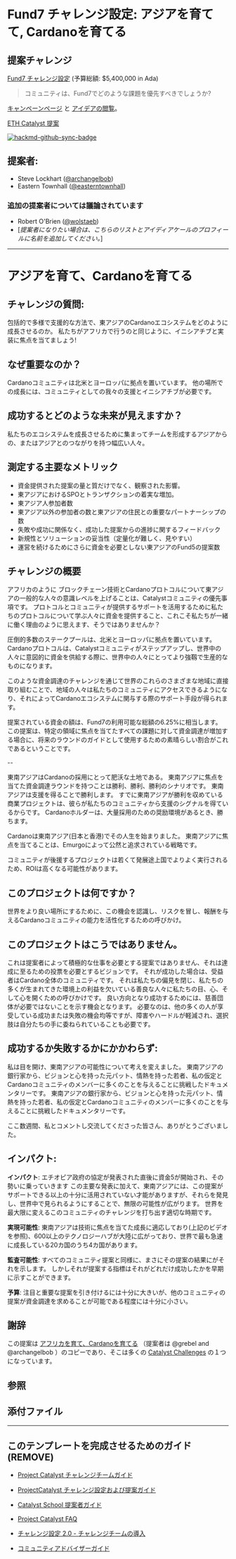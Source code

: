 # Fund7 チャレンジ設定: アジアを育てて, Cardanoを育てる

## 提案チャレンジ

[Fund7 チャレンジ設定](https://github.com/C3ETH/c3eth-fund6/blob/main/fund7-challenge-setting/campaign-brief.md) (予算総額: $5,400,000 in Ada)

> コミュニティは、Fund7でどのような課題を優先すべきでしょうか?

[キャンペーンページ](https://cardano.ideascale.com/a/campaign-home/26120) と [アイデアの閲覧](https://cardano.ideascale.com/a/ideas/top/campaign-filter/byids/campaigns/26120/stage/unspecified)。

[ETH Catalyst 提案](https://cardano.ideascale.com/a/dtd/Grow-Southeast-Asia-Grow-Cardano/367250-48088)

[![hackmd-github-sync-badge](https://hackmd.io/t3Fzp0X1RX6NxtuMITAP1g/badge)](https://hackmd.io/t3Fzp0X1RX6NxtuMITAP1g)

## 提案者:

- Steve Lockhart ([@archangelbob](https://cardano.ideascale.com/a/pmd/3058271-48088?))
- Eastern Townhall ([@easterntownhall](https://cardano.ideascale.com/a/pmd/3100214-48088?))

### 追加の提案者については議論されています

- Robert O'Brien ([@wolstaeb](https://cardano.ideascale.com/a/pmd/3056857-48088?))
- [*提案者になりたい場合は、こちらのリストとアイディアケールのプロフィールに名前を追加してください。*]

---

# アジアを育て、Cardanoを育てる

## チャレンジの質問:
包括的で多様で支援的な方法で、東アジアのCardanoエコシステムをどのように成長させるのか。 私たちがアフリカで行うのと同じように、イニシアチブと実装に焦点を当てましょう!

## なぜ重要なのか？
Cardanoコミュニティは北米とヨーロッパに拠点を置いています。 他の場所での成長には、コミュニティとしての我々の支援とイニシアチブが必要です。

## 成功するとどのような未来が見えますか？
私たちのエコシステムを成長させるために集まってチームを形成するアジアからの、またはアジアとのつながりを持つ幅広い人々。

## 測定する主要なメトリック

- 資金提供された提案の量と質だけでなく、観察された影響。
- 東アジアにおけるSPOとトランザクションの着実な増加。
- 東アジア人参加者数
- 東アジア以外の参加者の数と東アジアの住民との重要なパートナーシップの数
- 失敗や成功に関係なく、成功した提案からの進捗に関するフィードバック
- 新規性とソリューションの妥当性（定量化が難しく、見やすい）
- 運営を続けるためにさらに資金を必要としない東アジアのFund5の提案数

## チャレンジの概要

アフリカのように ブロックチェーン技術とCardanoプロトコルについて東アジアの一般的な人々の意識レベルを上げることは、Catalystコミュニティの優先事項です。 プロトコルとコミュニティが提供するサポートを活用するために私たちのプロトコルについて学ぶ人々に資金を提供すること、これこそ私たちが一緒に働く理由のように思えます、そうではありませんか？

圧倒的多数のステークプールは、北米とヨーロッパに拠点を置いています。 Cardanoプロトコルは、Catalystコミュニティがステップアップし、世界中の人々に意図的に資金を供給する際に、世界中の人々にとってより強靱で生産的なものになります。

このような資金調達のチャレンジを通じて世界のこれらのさまざまな地域に直接取り組むことで、地域の人々は私たちのコミュニティにアクセスできるようになり、それによってCardanoエコシステムに関与する際のサポート手段が得られます。

提案されている資金の額は、Fund7の利用可能な総額の6.25%に相当します。 この提案は、特定の領域に焦点を当てたすべての課題に対して資金調達が増加する場合に、将来のラウンドのガイドとして使用するための素晴らしい割合がこれであるということです。

--

東南アジアはCardanoの採用にとって肥沃な土地である。 東南アジアに焦点を当てた資金調達ラウンドを持つことは勝利、勝利、勝利のシナリオです。 東南アジアは支援を得ることで勝利します。 すでに東南アジアが勝利を収めている商業プロジェクトは、彼らが私たちのコミュニティから支援のシグナルを得ているからです。 Cardanoホルダーは、大量採用のための奨励環境があるとき、勝ちます。

Cardanoは東南アジア(日本と香港)でその人生を始まりました。 東南アジアに焦点を当てることは、Emurgoによって公然と追求されている戦略です。

コミュニティが後援するプロジェクトは若くて発展途上国でよりよく実行されるため、ROIは高くなる可能性があります。


## このプロジェクトは何ですか？

世界をより良い場所にするために、この機会を認識し、リスクを冒し、報酬を与えるCardanoコミュニティの能力を活性化するための呼びかけ。

## このプロジェクトはこうではありません。

これは提案者によって積極的な仕事を必要とする提案ではありません、それは達成に至るための投票を必要とするビジョンです。 それが成功した場合は、受益者はCardano全体のコミュニティです。 それは私たちの偏見を閉じ、私たちの多くが生まれてきた環境上の利益を欠いている善良な人々に私たちの目、心、そして心を開くための呼びかけです。 良い方向となり成功するためには、慈善団体が必要ではないことを示す機会となります。 必要なのは、他の多くの人が享受している成功または失敗の機会均等ですが、障害やハードルが軽減され、選択肢は自分たちの手に委ねられていることも必要です。

## 成功するか失敗するかにかかわらず:

私は目を開け、東南アジアの可能性について考えを変えました。 東南アジアの銀行家から、ビジョンと心を持った元パット、情熱を持った若者、私の仮定とCardanoコミュニティのメンバーに多くのことを与えることに挑戦したドキュメンタリーです。 東南アジアの銀行家から、ビジョンと心を持った元パット、情熱を持った若者、私の仮定とCardanoコミュニティのメンバーに多くのことを与えることに挑戦したドキュメンタリーです。

ここ数週間、私とコメントし交流してくださった皆さん、ありがとうございました。

## インパクト:

**インパクト**: エチオピア政府の協定が発表された直後に資金5が開始され、その勢いに乗っていきます この主要な発表に加えて、東南アジアには、この提案がサポートできる以上の十分に活用されていない才能がありますが、それらを発見し、世界中で見られるようにすることで、無限の可能性が広がります。 世界を最大限に変えるこのコミュニティのチャレンジを打ち出す適切な時期です。

**実現可能性**: 東南アジアは技術に焦点を当てた成長に適応しており(上記のビデオを参照)、600以上のテクノロジーハブが大陸に広がっており、世界で最も急速に成長している20カ国のうち4カ国があります。

**監査可能性**: すべてのコミュニティ提案と同様に、まさにその提案の結果にがそれを示します。 しかしそれが提案する指標はそれがどれだけ成功したかを早期に示すことができます。

**予算**: 注目と重要な提案を引き付けるには十分に大きいが、他のコミュニティの提案が資金調達を求めることが可能である程度には十分に小さい。

## 謝辞

この提案は [アフリカを育て、Cardanoを育てる](https://cardano.ideascale.com/a/dtd/Grow-Africa-Grow-Cardano/333079-48088) （提案者は @grebel and @archangelbob ）のコピーであり、そこは多くの [Catalyst Challenges](https://cardano.ideascale.com/a/campaign-home/26108) の１つになっています。


## 参照

## 添付ファイル

---

## このテンプレートを完成させるためのガイド (REMOVE)

- [Project Catalyst チャレンジチームガイド](https://docs.google.com/document/d/1GDCKOysG1dd4nUXYcio3PY889doGrbC34PFggu8FI20/)

- [ProjectCatalyst チャレンジ設定および提案ガイド](https://docs.google.com/document/d/1oE_cnP0gksdAanXV4w5DYaDNp_tbYEvyHhTUG4HYZ3Q/)

- [Catalyst School 提案者ガイド](https://docs.google.com/document/d/12wk6mIPxeGsw2WxqHvkTkjNj_wCIx46AgTNPVX3-38o/)

- [Project Catalyst FAQ](https://docs.google.com/document/d/1qYtV15WXeM_AQYvISzr0a0Qj2IzW3hDvhMBvZZ4w2jE/edit#heading=h.dmu4wfbk1ion)
- [チャレンジ設定 2.0 - チャレンジチームの導入](https://docs.google.com/document/d/1GDCKOysG1dd4nUXYcio3PY889doGrbC34PFggu8FI20/edit?pli=1#heading=h.dxixtumushib)

- [コミュニティアドバイザーガイド](https://docs.google.com/document/d/13GDOj2vuxZzQttagfgnS3hbnP65xsSsWbf_6TURLI_U/edit#)